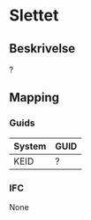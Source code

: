 # Slettet

## Beskrivelse

?

## Mapping

### Guids

| System | GUID |
| ------ | ---- |
| KEID   | ?    |

### IFC

None
